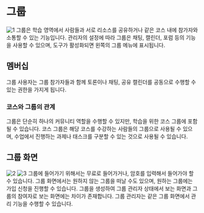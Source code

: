 # 그룹
![1](/user-img/group/group.png)
그룹은 학습 영역에서 사람들과 서로 리소스를 공유하거나 같은 코스 내에 참가자와 소통할 수 있는 기능입니다. 관리자의 설정에 따라 그룹은 채팅, 캘린더, 포럼 등의 기능을 사용할 수 있으며, 도구가 활성화되면 왼쪽의 그룹 메뉴에 표시됩니다.

## 멤버십
그룹 사용자는 그룹 참가자들과 함께 토론이나 채팅, 공유 캘린더를 공동으로 수행할 수 있는 권한을 가지게 됩니다.

### 코스와 그룹의 관계
그룹은 단순히 하나의 커뮤니티 역할을 수행할 수 있지만, 학습을 위한 코스 그룹에 포함될 수 있습니다. 코스 그룹은 해당 코스를 수강하는 사람들의 그룹으로 사용될 수 있으며, 수업에서 진행하는 과제나 태스크를 구분할 수 있는 것으로 사용될 수 있습니다.

## 그룹 화면
![2](/user-img/group/2.png)
![3](/user-img/group/3.png)
그룹에 들어가기 위해서는 무료로 들어가거나, 암호를 입력해서 들어가야 할 수 있습니다. 그룹 화면에서는 원하지 않는 그룹을 떠날 수도 있으며, 원하는 그룹에는 가입 신청을 진행할 수 있습니다. 그룹을 생성하여 그룹 관리자 상태에서 보는 화면과 그룹의 참여자로 보는 화면에는 차이가 존재합니다. 그룹 관리자는 같은 그룹 화면에서 관리 기능을 수행할 수 있습니다.